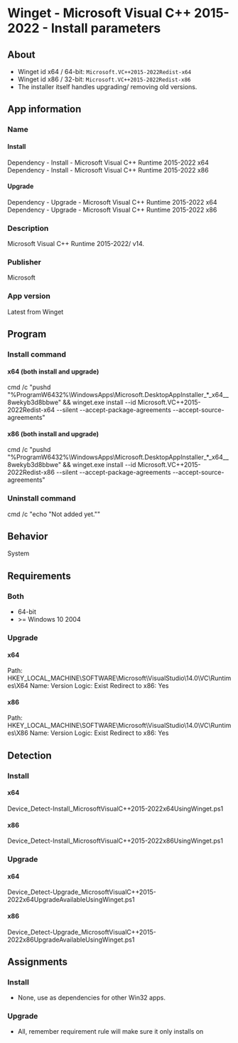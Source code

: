 # Winget - Microsoft Visual C++ 2015-2022 - Install parameters
## About
* Winget id x64 / 64-bit: ```Microsoft.VC++2015-2022Redist-x64```
* Winget id x86 / 32-bit: ```Microsoft.VC++2015-2022Redist-x86```
* The installer itself handles upgrading/ removing old versions.


## App information
### Name
#### Install
Dependency - Install - Microsoft Visual C++ Runtime 2015-2022 x64
Dependency - Install - Microsoft Visual C++ Runtime 2015-2022 x86
#### Upgrade
Dependency - Upgrade - Microsoft Visual C++ Runtime 2015-2022 x64
Dependency - Upgrade - Microsoft Visual C++ Runtime 2015-2022 x86

### Description
Microsoft Visual C++ Runtime 2015-2022/ v14.

### Publisher
Microsoft

### App version
Latest from Winget


## Program
### Install command
#### x64 (both install and upgrade)
cmd /c "pushd "%ProgramW6432%\WindowsApps\Microsoft.DesktopAppInstaller_*_x64__8wekyb3d8bbwe" && winget.exe install --id Microsoft.VC++2015-2022Redist-x64 --silent --accept-package-agreements --accept-source-agreements"
#### x86 (both install and upgrade)
cmd /c "pushd "%ProgramW6432%\WindowsApps\Microsoft.DesktopAppInstaller_*_x64__8wekyb3d8bbwe" && winget.exe install --id Microsoft.VC++2015-2022Redist-x86 --silent --accept-package-agreements --accept-source-agreements"

### Uninstall command
cmd /c "echo "Not added yet.""

## Behavior
System


## Requirements
### Both
* 64-bit
* \>= Windows 10 2004

### Upgrade
#### x64
Path:  HKEY_LOCAL_MACHINE\SOFTWARE\Microsoft\VisualStudio\14.0\VC\Runtimes\X64
Name:  Version
Logic: Exist
Redirect to x86: Yes
#### x86
Path:  HKEY_LOCAL_MACHINE\SOFTWARE\Microsoft\VisualStudio\14.0\VC\Runtimes\X86
Name:  Version
Logic: Exist
Redirect to x86: Yes


## Detection
### Install
#### x64
Device_Detect-Install_MicrosoftVisualC++2015-2022x64UsingWinget.ps1
#### x86
Device_Detect-Install_MicrosoftVisualC++2015-2022x86UsingWinget.ps1

### Upgrade
#### x64
Device_Detect-Upgrade_MicrosoftVisualC++2015-2022x64UpgradeAvailableUsingWinget.ps1
#### x86
Device_Detect-Upgrade_MicrosoftVisualC++2015-2022x86UpgradeAvailableUsingWinget.ps1


## Assignments
### Install
* None, use as dependencies for other Win32 apps.

### Upgrade
* All, remember requirement rule will make sure it only installs on